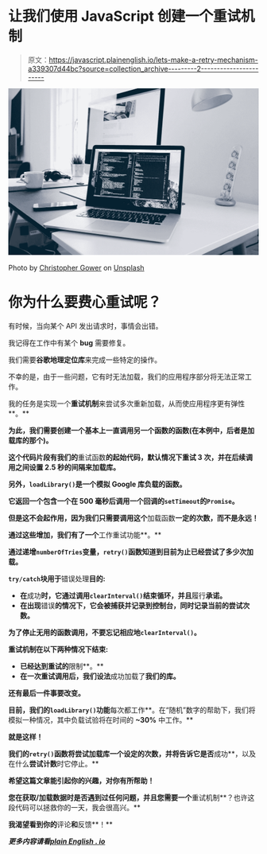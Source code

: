 # 让我们使用 JavaScript 创建一个重试机制

> 原文：<https://javascript.plainenglish.io/lets-make-a-retry-mechanism-a339307d44bc?source=collection_archive---------2----------------------->

![](img/07d0848e8207022b12b5c0c64c3c5ca1.png)

Photo by [Christopher Gower](https://unsplash.com/@cgower?utm_source=medium&utm_medium=referral) on [Unsplash](https://unsplash.com?utm_source=medium&utm_medium=referral)

# 你为什么要费心重试呢？

有时候，当向某个 API 发出请求时，事情会出错。

我记得在工作中有某个 **bug** 需要修复。

我们需要**谷歌地理定位库**来完成一些特定的操作。

不幸的是，由于一些问题，它有时无法加载，我们的应用程序部分将无法正常工作。

我的任务是实现一个**重试机制**来尝试多次重新加载，从而使应用程序更有弹性**。**

**为此，我们需要创建一个基本上一直调用另一个函数的函数(在本例中，后者是加载库的那个)。**

**这个代码片段有我们的**重试函数**的起始代码，默认情况下重试 3 次，并在后续调用之间设置 2.5 秒的间隔来加载库。**

**另外，`loadLibrary()`是一个模拟 Google 库负载的函数。**

**它返回一个包含一个在 500 毫秒后调用一个回调的`setTimeout`的`Promise`。**

**但是这不会起作用，因为我们只需要调用这个**加载函数**一定的次数，而不是永远！**

**通过这些增加，我们有了一个**工作重试功能**。**

**通过递增`numberOfTries`变量，`retry()`函数知道到目前为止已经尝试了多少次加载。**

**`try/catch`块用于**错误处理**目的:**

*   **在**成功**时，它通过调用`clearInterval()`结束循环，并且**履行**承诺。**
*   **在出现**错误**的情况下，它会被捕获并记录到控制台，同时记录当前的尝试次数。**

**为了停止无用的函数调用，不要忘记相应地`clearInterval()`。**

****重试机制在以下两种情况下结束**:**

*   **已经达到重试的**限制**。**
*   **在一次重试调用后，我们设法**成功加载了**我们的库。**

**还有最后一件事要改变。**

**目前，我们的`loadLibrary()`功能**每次都工作**。在“随机”数字的帮助下，我们将模拟一种情况，其中负载试验将在时间的 **~30%** 中工作。**

**就是这样！**

**我们的`retry()`函数将尝试加载库一个设定的次数，并将告诉它是否**成功**，以及在什么**尝试计数**时它停止。**

**希望这篇文章能引起你的兴趣，对你有所帮助！**

**您在获取/加载数据时是否遇到过任何问题，并且您需要一个**重试机制**？也许这段代码可以拯救你的一天，我会很高兴。**

**我渴望看到你的**评论**和**反馈**！**

***更多内容请看*[*plain English . io*](http://plainenglish.io/)**